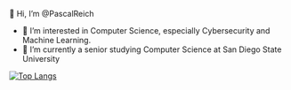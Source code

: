 👋 Hi, I’m @PascalReich



- 👀 I’m interested in Computer Science, especially Cybersecurity and Machine Learning.
- 🏫 I’m currently a senior studying Computer Science at San Diego State University

<!--![Pascal's GitHub stats](https://github-readme-stats.vercel.app/api?username=PascalReich&count_private=true)-->

[![Top Langs](https://github-readme-stats.vercel.app/api/top-langs/?username=PascalReich&exclude_repo=CarGame,SimplyCooking)](https://github.com/anuraghazra/github-readme-stats)

<!---
PascalReich/PascalReich is a ✨ special ✨ repository because its `README.md` (this file) appears on your GitHub profile.
You can click the Preview link to take a look at your changes.
--->
